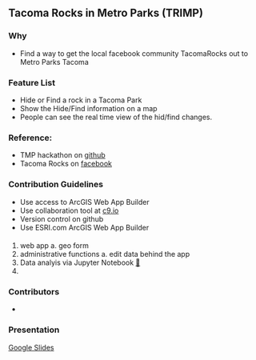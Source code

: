 ## Tacoma Rocks in Metro Parks (TRIMP)

### Why
- Find a way to get the local facebook community TacomaRocks out to Metro Parks Tacoma

### Feature List
- Hide or Find a rock in a Tacoma Park
- Show the Hide/Find information on a map
- People can see the real time view of the hid/find changes.

### Reference:
- TMP hackathon on [github](https://github.com/MetroParksTacoma/hackathon)
- Tacoma Rocks on [facebook](https://www.facebook.com/groups/TacomaRocks/) 

### Contribution Guidelines
- Use access to ArcGIS Web App Builder
- Use collaboration tool at [c9.io](https://c9.io)
- Version control on github
- Use ESRI.com ArcGIS Web App Builder

#### 
1. web app 
   a. geo form
2. administrative functions
   a. edit data behind the app 
3. Data analyis via Jupyter Notebook [:link:](https://github.com/jstopchick/metro-parks-hackathon/blob/master/datarocks.ipynb)
4. 


### Contributors
-

### Presentation
[Google Slides](https://docs.google.com/presentation/d/1tqUsA1fp5VMUpYjFfAQNnCgMz5ixqBllQb6Xu22DQCo/edit?usp=sharing)